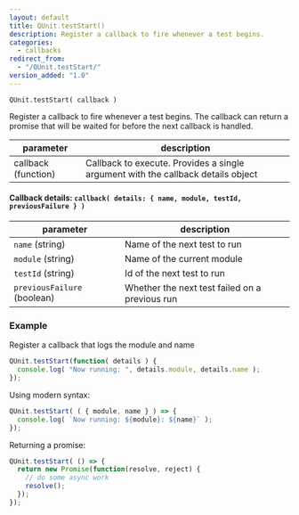 ```yaml
---
layout: default
title: QUnit.testStart()
description: Register a callback to fire whenever a test begins.
categories:
  - callbacks
redirect_from:
  - "/QUnit.testStart/"
version_added: "1.0"
---
```


`QUnit.testStart( callback )`

Register a callback to fire whenever a test begins. The callback can return a promise that will be waited for before the next callback is handled.

| parameter | description |
|-----------|-------------|
| callback (function) | Callback to execute. Provides a single argument with the callback details object |

#### Callback details: `callback( details: { name, module, testId, previousFailure } )`

| parameter | description |
|-----------|-------------|
| `name` (string) | Name of the next test to run |
| `module` (string) | Name of the current module |
| `testId` (string) | Id of the next test to run |
| `previousFailure` (boolean) | Whether the next test failed on a previous run |

### Example

Register a callback that logs the module and name

```js
QUnit.testStart(function( details ) {
  console.log( "Now running: ", details.module, details.name );
});
```

Using modern syntax:

```js
QUnit.testStart( ( { module, name } ) => {
  console.log( `Now running: ${module}: ${name}` );
});
```

Returning a promise:

```js
QUnit.testStart( () => {
  return new Promise(function(resolve, reject) {
    // do some async work
    resolve();
  });
});
```
